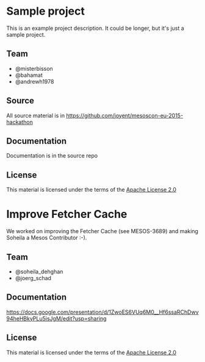 # Sample project

This is an example project description. It could be longer, but it's just a sample project.

## Team

- @misterbisson
- @bahamat
- @andrewh1978

## Source

All source material is in https://github.com/joyent/mesoscon-eu-2015-hackathon

## Documentation

Documentation is in the source repo

## License

This material is licensed under the terms of the [Apache License 2.0](http://www.apache.org/licenses/LICENSE-2.0)

# Improve Fetcher Cache

We worked on improving the Fetcher Cache (see MESOS-3689) and making Soheila a Mesos Contributor :-).

## Team

- @soheila_dehghan
- @joerg_schad


## Documentation

https://docs.google.com/presentation/d/1ZwoES6VUq6M0__Hf6ssaRChDwv94heHBkyPLu5isJgM/edit?usp=sharing

## License

This material is licensed under the terms of the [Apache License 2.0](http://www.apache.org/licenses/LICENSE-2.0)

